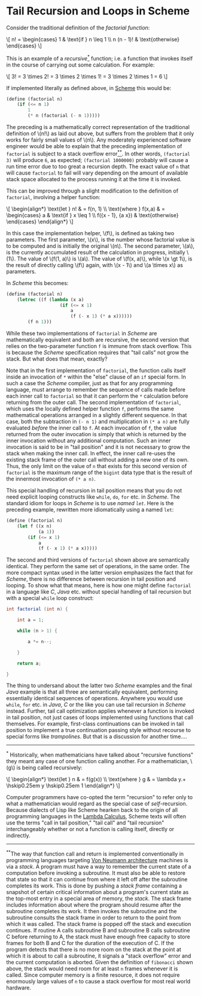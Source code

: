 # Tail Recursion and Loops in Scheme

Consider the traditional definition of the _factorial function_:

\\[
n! =
    \begin{cases}
        1 & \text{if } n \leq 1 \\\\
        n (n - 1)! & \text{otherwise}
    \end{cases}
\\]

This is an example of a _recursive_[<sup>*</sup>](#recursion) function; i.e. a
function that invokes itself in the course of carrying out some calculation. For
example:

\\[
3! = 3 \times 2! = 3 \times 2 \times 1! = 3 \times 2 \times 1 = 6
\\]

If implemented literally as defined above, in
[Scheme](https://en.wikipedia.org/wiki/Scheme_(programming_language)) this would
be:

```scheme
(define (factorial n)
    (if (<= n 1)
        1
        (* n (factorial (- n 1)))))
```

The preceding is a mathematically correct representation of the traditional
definition of \\(n!\\) as laid out above, but suffers from the problem that it
only works for fairly small values of \\(n\\). Any moderately experienced
software engineer would be able to explain that the preceding implementation of
`factorial` is subject to a stack overflow error[<sup>**</sup>](#stack). In
other words, `(factorial 3)` will produce `6`, as expected; `(factorial
1000000)` probably will cause a run time error due to too great a recursion
depth. The exact value of `n` that will cause `factorial` to fail will vary
depending on the amount of available stack space allocated to the process
running it at the time it is invoked.

This can be improved through a slight modification to the definition of
`factorial`, involving a helper function:

\\[
    \begin{align*}
        \text{let } n! & = f(n, 1) \\\\
        \text{where } f(x,a) & =
            \begin{cases}
                a & \text{if } x \leq 1 \\\\
                f({x - 1}, {a x}) & \text{otherwise}
            \end{cases}
    \end{align*}
\\]

In this case the implementation helper, \\(f\\), is defined as taking two
parameters. The first parameter, \\(x\\), is the number whose factorial value is
to be computed and is initially the original \\(n\\). The second parameter,
\\(a\\), is the currently accumulated result of the calculation in progress,
initially \\(1\\). The value of \\(f(1, a)\\) is \\(a\\). The value of
\\(f(x, a)\\), while \\(x \gt 1\\), is the result of directly calling \\(f\\)
again, with \\(x - 1\\) and \\(a \times x\\) as parameters.

In _Scheme_ this becomes:

```scheme
(define (factorial n)
    (letrec ((f (lambda (x a)
                    (if (<= x 1)
                        a
                        (f (- x 1) (* a x))))))
        (f n 1)))
```

While these two implementations of `factorial` in _Scheme_ are mathematically
equivalent and both are recursive, the second version that relies on the
two-parameter function `f` is immune from stack overflow. This is because the
_Scheme_ specification requires that "tail calls" not grow the stack. But what
does that mean, exactly?

Note that in the first implementation of `factorial`, the function calls itself
inside an invocation of `*` within the "else" clause of an `if` special form. In
such a case the _Scheme_ compiler, just as that for any programming language,
must arrange to remember the sequence of calls made before each inner call to
`factorial` so that it can perform the `*` calculation before returning from the
outer call. The second implementation of `factorial`, which uses the locally
defined helper function `f`, performs the same mathematical operations arranged
in a slightly different sequence. In that case, both the subtraction in
`(- n 1)` and multiplication in `(* a n)` are fully evaluated _before_ the inner
call to `f`. At each invocation of `f`, the value returned from the outer
invocation is simply that which is returned by the inner invocation without any
additional computation. Such an inner invocation is said to be in "tail
position" and it is not necessary to grow the stack when making the inner call.
In effect, the inner call re-uses the existing stack frame of the outer call
without adding a new one of its own. Thus, the only limit on the value of `n`
that exists for this second version of `factorial` is the maximum range of the
`bigint` data type that is the result of the innermost invocation of `(* a n)`.

This special handling of recursion in tail position means that you do not need
explicit looping constructs like `while`, `do`, `for` etc. in _Scheme_. The
standard idiom for loops in _Scheme_ is to use _named `let`_. Here is the
preceding example, rewritten more idiomatically using a named `let`:

```scheme
(define (factorial n)
    (let f ((x n)
            (a 1))
        (if (<= x 1)
            a
            (f (- x 1) (* a x)))))
```

The second and third versions of `factorial` shown above are semantically
identical. They perform the same set of operations, in the same order. The more
compact syntax used in the latter version emphasizes the fact that for _Scheme_,
there is no difference between recursion in tail position and looping. To show
what that means, here is how one might define `factorial` in a language like
_C_, _Java_ etc. without special handling of tail recursion but with a special
`while` loop construct:

```java
int factorial (int n) {

    int a = 1;

    while (n > 1) {

        a *= n--;

    }

    return a;

}
```

The thing to undersand about the latter two _Scheme_ examples and the final
_Java_ example is that all three are semantically equivalent, performing
essentially identical sequences of operations. Anywhere you would use `while`,
`for` etc. in _Java_, _C_ or the like you can use tail recursion in _Scheme_
instead. Further, tail call optimization applies whenever a function is invoked
in tail position, not just cases of loops implemented using functions that call
themselves. For example, first-class continuations can be invoked in tail
position to implement a true continuation passing style without recourse to
special forms like _trampolines_. But that is a discussion for another time....

---

<a id="recursion"></a>

<sup>*</sup> Historically, when mathematicians have talked about "recursive
functions" they meant any case of one function calling another. For a
mathematician, \\(g\\) is being called recursively:

\\[
    \begin{align*}
        \text{let } n & = f(g(x)) \\\\
        \text{where } g & = \lambda y.+ \hskip0.25em y \hskip0.25em 1
    \end{align*}
\\]

Computer programmers have co-opted the term "recursion" to refer only to what a
mathematician would regard as the special case of _self_-recursion. Because
dialects of Lisp like Scheme hearken back to the origin of all programming
languages in the [Lambda Calculus](../philosophy/computability.md), Scheme texts
will often use the terms "call in tail position," "tail call" and "tail
recursion" interchangeably whether or not a function is calling itself, directly
or indirectly.

---

<a id="stack"></a>

<sup>**</sup>The way that function call and return is implemented conventionally
in programming languages targeting
[Von Neumann architecture](https://en.wikipedia.org/wiki/Von_Neumann_architecture)
machines is via a _stack_. A program must have a way to remember the current
state of a computation before invoking a subroutine. It must also be able to
restore that state so that it can continue from where it left off after the
subroutine completes its work. This is done by pushing a _stack frame_
containing a snapshot of certain critical information about a program's current
state as the top-most entry in a special area of memory, the _stack_. The stack
frame includes information about where the program should resume after the
subroutine completes its work. It then invokes the subroutine and the subroutine
consults the stack frame in order to return to the point from which it was
called. The stack frame is popped off the stack and execution continues. If
routine A calls subroutine B and subroutine B calls subroutine C before
returning to A, the stack must have enough free capacity to store frames for
both B and C for the duration of the execution of C. If the program detects that
there is no more room on the stack at the point at which it is about to call a
subroutine, it signals a "stack overflow" error and the current computation is
aborted. Given the definition of `fibonacci` shown above, the stack would need
room for at least `n` frames whenever it is called. Since computer memory is a
finite resource, it does not require enormously large values of `n` to cause a
stack overflow for most real world hardware.
